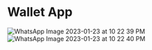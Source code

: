 # Wallet App



![WhatsApp Image 2023-01-23 at 10 22 39 PM](https://user-images.githubusercontent.com/93067257/214232859-501aeceb-fd7e-4101-88bc-7da37383b673.jpeg)
![WhatsApp Image 2023-01-23 at 10 22 40 PM](https://user-images.githubusercontent.com/93067257/214232889-480bf366-cc62-4df2-a77d-481046bba027.jpeg)

